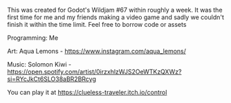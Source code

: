 This was created for Godot's Wildjam #67 within roughly a week. It was the first time for me and my friends making a video game and sadly we couldn't finish it within the time limit. Feel free to borrow code or assets 

Programming: Me

Art: Aqua Lemons - https://www.instagram.com/aqua_lemons/

Music: Solomon Kiwi - https://open.spotify.com/artist/0irzxhlzWJS2OeWTKzQXWz?si=RYcJkCt6SLO38aBR2BRcyg

You can play it at https://clueless-traveler.itch.io/control
